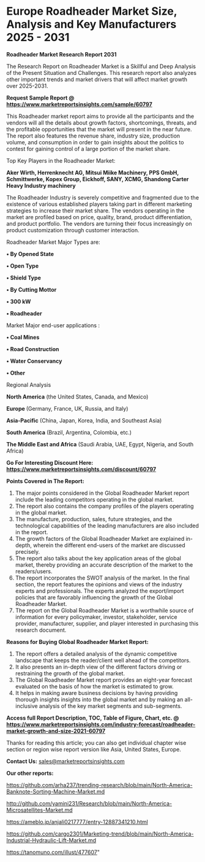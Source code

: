  # Europe Roadheader Market Size, Analysis and Key Manufacturers 2025 - 2031

<strong>Roadheader Market Research Report 2031</strong>

The Research Report on Roadheader Market is a Skillful and Deep Analysis of the Present Situation and Challenges. This research report also analyzes other important trends and market drivers that will affect market growth over 2025-2031.

<strong>Request Sample Report @ <a href=https://www.marketreportsinsights.com/sample/60797>https://www.marketreportsinsights.com/sample/60797</a></strong>

This Roadheader market report aims to provide all the participants and the vendors will all the details about growth factors, shortcomings, threats, and the profitable opportunities that the market will present in the near future. The report also features the revenue share, industry size, production volume, and consumption in order to gain insights about the politics to contest for gaining control of a large portion of the market share.

Top Key Players in the Roadheader Market:

<strong>Aker Wirth, Herrenknecht AG, Mitsui Miike Machinery, PPS GmbH, Schmittwerke, Kopex Group, Eickhoff, SANY, XCMG, Shandong Carter Heavy Industry machinery</strong>

The Roadheader Industry is severely competitive and fragmented due to the existence of various established players taking part in different marketing strategies to increase their market share. The vendors operating in the market are profiled based on price, quality, brand, product differentiation, and product portfolio. The vendors are turning their focus increasingly on product customization through customer interaction.

Roadheader Market Major Types are:

<strong>• By Opened State

• Open Type

• Shield Type

• By Cutting Mottor

• 300 kW

• Roadheader</strong>

Market Major end-user applications :

<strong>• Coal Mines

• Road Construction

• Water Conservancy

• Other</strong>

Regional Analysis

</u><strong><b>North America</b></strong> (the United States, Canada, and Mexico)

<strong><b>Europe </b></strong>(Germany, France, UK, Russia, and Italy)

<strong><b>Asia-Pacific</b></strong> (China, Japan, Korea, India, and Southeast Asia)

<strong><b>South America</b></strong> (Brazil, Argentina, Colombia, etc.)

<strong><b>The Middle East and Africa</b></strong> (Saudi Arabia, UAE, Egypt, Nigeria, and South Africa)

<strong>Go For Interesting Discount Here: <a href=https://www.marketreportsinsights.com/discount/60797>https://www.marketreportsinsights.com/discount/60797</a></strong>

<strong>Points Covered in The Report:</strong>
<ol>
  <li>The major points considered in the Global Roadheader Market report include the leading competitors operating in the global market.</li>
  <li>The report also contains the company profiles of the players operating in the global market.</li>
  <li>The manufacture, production, sales, future strategies, and the technological capabilities of the leading manufacturers are also included in the report.</li>
  <li>The growth factors of the Global Roadheader Market are explained in-depth, wherein the different end-users of the market are discussed precisely.</li>
  <li>The report also talks about the key application areas of the global market, thereby providing an accurate description of the market to the readers/users.</li>
  <li>The report incorporates the SWOT analysis of the market. In the final section, the report features the opinions and views of the industry experts and professionals. The experts analyzed the export/import policies that are favorably influencing the growth of the Global Roadheader Market.</li>
  <li>The report on the Global Roadheader Market is a worthwhile source of information for every policymaker, investor, stakeholder, service provider, manufacturer, supplier, and player interested in purchasing this research document.</li>
</ol>
<strong>Reasons for Buying Global Roadheader Market Report:</strong>

<ol>
  <li>The report offers a detailed analysis of the dynamic competitive landscape that keeps the reader/client well ahead of the competitors.</li>
  <li>It also presents an in-depth view of the different factors driving or restraining the growth of the global market.</li>
  <li>The Global Roadheader Market report provides an eight-year forecast evaluated on the basis of how the market is estimated to grow.</li>
  <li>It helps in making aware business decisions by having providing thorough insights insights into the global market and by making an all-inclusive analysis of the key market segments and sub-segments.</li>
</ol>
<strong>Access full Report Description, TOC, Table of Figure, Chart, etc. @ <a href=https://www.marketreportsinsights.com/industry-forecast/roadheader-market-growth-and-size-2021-60797>https://www.marketreportsinsights.com/industry-forecast/roadheader-market-growth-and-size-2021-60797</a></strong>


Thanks for reading this article; you can also get individual chapter wise section or region wise report version like Asia, United States, Europe.

<strong>Contact Us:</strong>
sales@marketreportsinsights.com

<strong>Our other reports:</strong>

<a href=https://github.com/arha237/trending-research/blob/main/North-America-Banknote-Sorting-Machine-Market.md>https://github.com/arha237/trending-research/blob/main/North-America-Banknote-Sorting-Machine-Market.md</a>

<a href=http://github.com/yamini231/Research/blob/main/North-America-Microsatellites-Market.md>http://github.com/yamini231/Research/blob/main/North-America-Microsatellites-Market.md</a>

<a href=https://ameblo.jp/anjali0217777/entry-12887341210.html>https://ameblo.jp/anjali0217777/entry-12887341210.html</a>

<a href=https://github.com/cargo2301/Marketing-trend/blob/main/North-America-Industrial-Hydraulic-Lift-Market.md>https://github.com/cargo2301/Marketing-trend/blob/main/North-America-Industrial-Hydraulic-Lift-Market.md</a>

<a href=https://tanomuno.com/illust/477607>https://tanomuno.com/illust/477607</a>"
